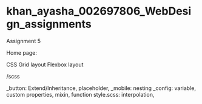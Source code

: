 # khan_ayasha_002697806_WebDesign_assignments

Assignment 5

Home page: 

CSS Grid layout 
Flexbox layout

/scss

_button: Extend/Inheritance, placeholder,
_mobile: nesting
_config: variable, custom properties, mixin, function
style.scss: interpolation, 
